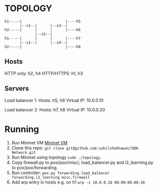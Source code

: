 
TOPOLOGY
========
```
h1-----|                    |----h5
       |--s1--|      |--s3--|
h2-----|      |      |      |----h6
              |--s5--|
h1-----|      |      |      |----h7
       |--s1--|      |--s4--|
h2-----|                    |----h8
```
Hosts
-----
HTTP only: h2, h4
HTTP/HTTPS: h1, h3

Servers
-------
Load balancer 1:
  Hosts: h5, h6
  Virtual IP: 10.0.0.10

Load balancer 2:
  Hosts: h7, h8
  Virtual IP: 10.0.0.20



Running
=======

1. Run Mininet VM [Mininet VM](http://mininet.org/download/)
2. Clone this repo: ``git clone git@github.com:sahilshekhawat/SDN-Network.git``
3. Run Mininet using topology ``sudo ./topology``.
4. Copy firewall.py to pox/pox/misc/, load_balancer.py and l2_learning.py to pox/pox/forwarding.
5. Run controller: ``pox.py forwarding.load_balancer forwarding.l2_learning misc.firewall``
6. Add arp entry in hosts e.g. on h1 ``arp -s 10.0.0.10 00:00:00:00:10``
